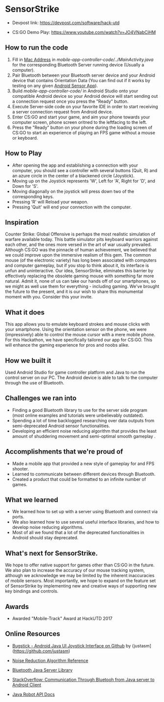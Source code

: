 # SensorStrike

- Devpost link: https://devpost.com/software/hack-utd

- CS:GO Demo Play: https://www.youtube.com/watch?v=JO4VNabCiHM

## How to run the code
1. Fill in [Mac Address](https://kb.netgear.com/1005/How-to-find-a-MAC-address) in *mobile-app-controller-code/../MainActivity.java* for the corresponding Bluetooth Server running device (Usually a computer).
2. Pair Bluetooth between your Bluetooth server device and your Android device that contains Orientation Data (You can find out if it works by testing on any  given [Android Sensor App](https://play.google.com/store/search?q=sensor%20apps%20for%20android&c=apps&hl=en)).
3. Build *mobile-app-controller-code/* in Android Studio onto your compatible Android device so your Android device will start sending out a connection request once you press the "Ready" button.
4. Execute Server-side code on your favorite IDE in order to start receiving a server connection request from Android device.
5. Enter CS:GO and start your game, and aim your phone towards your computer screen, phone screen oritned to the leftfacing to the left.
6. Press the "Ready" button on your phone during the loading screen of CS:GO to start an experience of playing an FPS game without a mouse or keyboard.

## How to Play
- After opening the app and establishing a connection with your computer, you should see a controller with several buttons (Quit, R) and an azure circle in the center of a blackened circle (Joystick).
- Moving up on the Joystick represents 'W', Left for 'A', Right for 'D', and Down for 'S'.
- Moving diagonally on the joystick will press down two of the corresponding keys.
- Pressing 'R' will Reload your weapon.
- Pressing 'Quit' will end your connection with the computer.

## Inspiration
Counter Strike: Global Offensive is perhaps the most realistic simulation of warfare available today. This battle simulator pits keyboard warriors against each other, and the ones more versed in the art of war usually prevailed. Although CS:GO was the pinnacle of human achievement, we believed that we could improve upon the immersive realism of this gem. The common mouse (of the electronic variety) has long been associated with computers and computer gameplay, but if you stop to think about it, its interface is unfun and uninteractive. Our idea, SensorStrike, eliminates this barrier by effectively replacing the obsolete gaming mouse with something far more natural. Admit it, none of us can take our hands off of our smartphones, so we might as well use them for everything - including gaming. We've brought the future to the present, and it is our wish to share this monumental moment with you. Consider this your invite.

## What it does
This app allows you to emulate keyboard strokes and mouse clicks with your smartphone. Using the orientation sensor on the phone, we were (impressively) able to control the mouse cursor with a mere mobile phone. For this Hackathon, we have specifically tailored our app for CS:GO. This will enhance the gaming experience for pros and noobs alike.

## How we built it
Used Android Studio for game controller platform and Java to run the control server on our PC. The Android device is able to talk to the computer through the use of Bluetooth.

## Challenges we ran into
- Finding a good Bluetooth library to use for the server side program (most online examples and tutorials were unbelievably outdated).
- Spending a lot of time backlogged researching over data outputs from semi-deprecated Android sensor functionalities.
- Developing an efficient noise reducing algorithm that provides the least amount of shuddering movement and semi-optimal smooth gameplay .

## Accomplishments that we're proud of
- Made a mobile app that provided a new style of gameplay for and FPS shooter.
- Learned to communicate between different devices through Bluetooth.
- Created a product that could be formatted to an infinite number of games.

## What we learned
- We learned how to set up with a server using Bluetooth and connect via ports.
- We also learned how to use several useful interface libraries, and how to develop noise reducing algorithms.
- Most of all we found that a lot of the deprecated functionalities in Android should stay deprecated.

## What's next for SensorStrike.
We hope to offer native support for games other than CS:GO in the future. We also plan to increase the accuracy of our mouse tracking system, although we acknowledge we may be limited by the inherent inaccuracies of mobile sensors. Most importantly, we hope to expand on the feature set of SensorStrike by implementing new and creative ways of supporting new key bindings and controls.

## Awards
- Awarded "Mobile-Track" Award at HackUTD 2017 

## Online Resources
- [Bugstick - Android Java UI Joystick Interface on Github](https://github.com/justasm/Bugstick) by {justasm](https://github.com/justasm)

- [Noise Reduction Algorithm Reference](https://terpconnect.umd.edu/~toh/spectrum/Smoothing.html)

- [Bluetooth Java Server Library](http://snapshot.bluecove.org/distribution/download/2.1.1-SNAPSHOT/2.1.1-SNAPSHOT.62/)

- [StackOverflow: Communication Through Bluetooh from Java server to Android Client](http://stackoverflow.com/questions/10929767/send-text-through-bluetooth-from-java-server-to-android-client?rq=1)

- [Java Robot API Docs](https://docs.oracle.com/javase/7/docs/api/java/awt/Robot.html)

